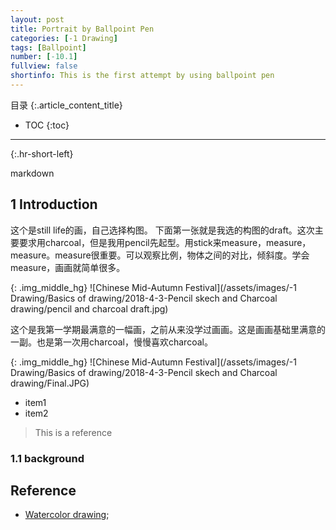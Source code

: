 ```yaml
---
layout: post
title: Portrait by Ballpoint Pen 
categories: [-1 Drawing]
tags: [Ballpoint]
number: [-10.1]
fullview: false
shortinfo: This is the first attempt by using ballpoint pen 
---
```

目录
{:.article_content_title}

* TOC
{:toc}

---
{:.hr-short-left}

markdown

## 1 Introduction



这个是still life的画，自己选择构图。
下面第一张就是我选的构图的draft。这次主要要求用charcoal，但是我用pencil先起型。用stick来measure，measure，measure。measure很重要。可以观察比例，物体之间的对比，倾斜度。学会measure，画画就简单很多。



{: .img_middle_hg}
![Chinese Mid-Autumn Festival](/assets/images/-1 Drawing/Basics of drawing/2018-4-3-Pencil skech and Charcoal drawing/pencil and charcoal draft.jpg)


这个是我第一学期最满意的一幅画，之前从来没学过画画。这是画画基础里满意的一副。也是第一次用charcoal，慢慢喜欢charcoal。

{: .img_middle_hg}
![Chinese Mid-Autumn Festival](/assets/images/-1 Drawing/Basics of drawing/2018-4-3-Pencil skech and Charcoal drawing/Final.JPG)

- item1
- item2

> This is a reference

### 1.1 background


## Reference

- [Watercolor drawing](https://www.youtube.com/watch?v=qDqpmSwyHqQ);





